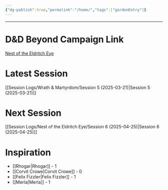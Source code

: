 ```yaml
---
{"dg-publish":true,"permalink":"/home/","tags":["gardenEntry"]}
---
```



---
# D&D Beyond Campaign Link
[Nest of the Eldritch Eye](https://www.dndbeyond.com/campaigns/join/65116032163976069)
# Latest Session
[[Session Logs/Wrath & Martyrdom/Session 5 (2025-03-21)\|Session 5 (2025-03-21)]]
# Next Session
[[Session Logs/Nest of the Eldritch Eye/Session 6 (2025-04-25)\|Session 6 (2025-04-25)]]
# Inspiration
- [[Rhogar\|Rhogar]] - 1
- [[Corvit Crowe\|Corvit Crowe]] - 0
- [[Felix Fizzler\|Felix Fizzler]] - 1
- [[Merla\|Merla]] - 1